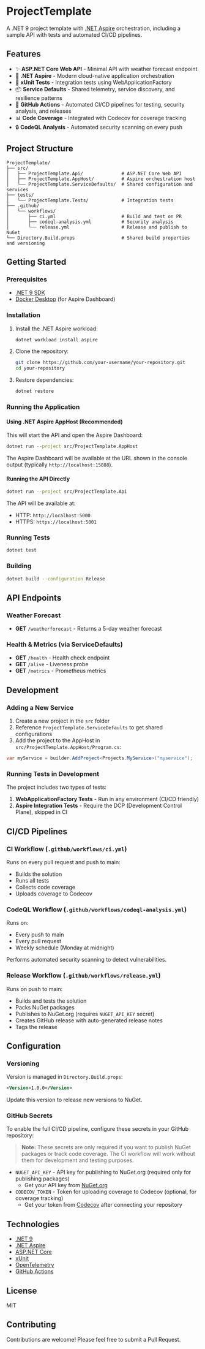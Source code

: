 # ProjectTemplate

A .NET 9 project template with [.NET Aspire](https://learn.microsoft.com/en-us/dotnet/aspire/) orchestration, including a sample API with tests and automated CI/CD pipelines.

## Features

- ✨ **ASP.NET Core Web API** - Minimal API with weather forecast endpoint
- 🚀 **.NET Aspire** - Modern cloud-native application orchestration
- 🧪 **xUnit Tests** - Integration tests using WebApplicationFactory
- 📦 **Service Defaults** - Shared telemetry, service discovery, and resilience patterns
- 🔄 **GitHub Actions** - Automated CI/CD pipelines for testing, security analysis, and releases
- 📊 **Code Coverage** - Integrated with Codecov for coverage tracking
- 🔒 **CodeQL Analysis** - Automated security scanning on every push

## Project Structure

```
ProjectTemplate/
├── src/
│   ├── ProjectTemplate.Api/              # ASP.NET Core Web API
│   ├── ProjectTemplate.AppHost/          # Aspire orchestration host
│   └── ProjectTemplate.ServiceDefaults/  # Shared configuration and services
├── tests/
│   └── ProjectTemplate.Tests/            # Integration tests
├── .github/
│   └── workflows/
│       ├── ci.yml                        # Build and test on PR
│       ├── codeql-analysis.yml           # Security analysis
│       └── release.yml                   # Release and publish to NuGet
└── Directory.Build.props                 # Shared build properties and versioning
```

## Getting Started

### Prerequisites

- [.NET 9 SDK](https://dotnet.microsoft.com/download/dotnet/9.0)
- [Docker Desktop](https://www.docker.com/products/docker-desktop) (for Aspire Dashboard)

### Installation

1. Install the .NET Aspire workload:
   ```bash
   dotnet workload install aspire
   ```

2. Clone the repository:
   ```bash
   git clone https://github.com/your-username/your-repository.git
   cd your-repository
   ```

3. Restore dependencies:
   ```bash
   dotnet restore
   ```

### Running the Application

#### Using .NET Aspire AppHost (Recommended)

This will start the API and open the Aspire Dashboard:

```bash
dotnet run --project src/ProjectTemplate.AppHost
```

The Aspire Dashboard will be available at the URL shown in the console output (typically `http://localhost:15888`).

#### Running the API Directly

```bash
dotnet run --project src/ProjectTemplate.Api
```

The API will be available at:
- HTTP: `http://localhost:5000`
- HTTPS: `https://localhost:5001`

### Running Tests

```bash
dotnet test
```

### Building

```bash
dotnet build --configuration Release
```

## API Endpoints

### Weather Forecast
- **GET** `/weatherforecast` - Returns a 5-day weather forecast

### Health & Metrics (via ServiceDefaults)
- **GET** `/health` - Health check endpoint
- **GET** `/alive` - Liveness probe
- **GET** `/metrics` - Prometheus metrics

## Development

### Adding a New Service

1. Create a new project in the `src` folder
2. Reference `ProjectTemplate.ServiceDefaults` to get shared configurations
3. Add the project to the AppHost in `src/ProjectTemplate.AppHost/Program.cs`:

```csharp
var myService = builder.AddProject<Projects.MyService>("myservice");
```

### Running Tests in Development

The project includes two types of tests:

1. **WebApplicationFactory Tests** - Run in any environment (CI/CD friendly)
2. **Aspire Integration Tests** - Require the DCP (Development Control Plane), skipped in CI

## CI/CD Pipelines

### CI Workflow (`.github/workflows/ci.yml`)
Runs on every pull request and push to main:
- Builds the solution
- Runs all tests
- Collects code coverage
- Uploads coverage to Codecov

### CodeQL Workflow (`.github/workflows/codeql-analysis.yml`)
Runs on:
- Every push to main
- Every pull request
- Weekly schedule (Monday at midnight)

Performs automated security scanning to detect vulnerabilities.

### Release Workflow (`.github/workflows/release.yml`)
Runs on push to main:
- Builds and tests the solution
- Packs NuGet packages
- Publishes to NuGet.org (requires `NUGET_API_KEY` secret)
- Creates GitHub release with auto-generated release notes
- Tags the release

## Configuration

### Versioning

Version is managed in `Directory.Build.props`:

```xml
<Version>1.0.0</Version>
```

Update this version to release new versions to NuGet.

### GitHub Secrets

To enable the full CI/CD pipeline, configure these secrets in your GitHub repository:

> **Note:** These secrets are only required if you want to publish NuGet packages or track code coverage. The CI workflow will work without them for development and testing purposes.

- `NUGET_API_KEY` - API key for publishing to NuGet.org (required only for publishing packages)
  - Get your API key from [NuGet.org](https://www.nuget.org/account/apikeys)
- `CODECOV_TOKEN` - Token for uploading coverage to Codecov (optional, for coverage tracking)
  - Get your token from [Codecov](https://codecov.io/) after connecting your repository

## Technologies

- [.NET 9](https://dotnet.microsoft.com/download/dotnet/9.0)
- [.NET Aspire](https://learn.microsoft.com/en-us/dotnet/aspire/)
- [ASP.NET Core](https://docs.microsoft.com/aspnet/core)
- [xUnit](https://xunit.net/)
- [OpenTelemetry](https://opentelemetry.io/)
- [GitHub Actions](https://github.com/features/actions)

## License

MIT

## Contributing

Contributions are welcome! Please feel free to submit a Pull Request.